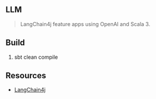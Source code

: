 LLM
---
>LangChain4j feature apps using OpenAI and Scala 3.

Build
-----
1. sbt clean compile

Resources
---------
* [LangChain4j](https://docs.langchain4j.dev/intro)